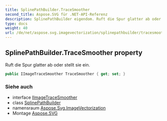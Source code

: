 ```yaml
---
title: SplinePathBuilder.TraceSmoother
second_title: Aspose.SVG für .NET-API-Referenz
description: SplinePathBuilder eigendom. Ruft die Spur glatter ab oder stellt sie ein.
type: docs
weight: 40
url: /de/net/aspose.svg.imagevectorization/splinepathbuilder/tracesmoother/
---
```

## SplinePathBuilder.TraceSmoother property

Ruft die Spur glatter ab oder stellt sie ein.

```csharp
public IImageTraceSmoother TraceSmoother { get; set; }
```

### Siehe auch

* interface [IImageTraceSmoother](../../iimagetracesmoother/)
* class [SplinePathBuilder](../)
* namensraum [Aspose.Svg.ImageVectorization](../../splinepathbuilder/)
* Montage [Aspose.SVG](../../../)


